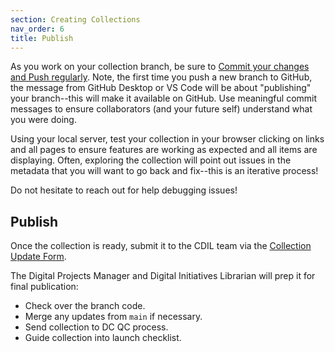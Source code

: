 ```yaml
---
section: Creating Collections
nav_order: 6
title: Publish
---
```


As you work on your collection branch, be sure to [Commit your changes and Push regularly](https://collectionbuilder.github.io/cb-docs/docs/repository/commit/#commit--push-changes).
Note, the first time you push a new branch to GitHub, the message from GitHub Desktop or VS Code will be about "publishing" your branch--this will make it available on GitHub.
Use meaningful commit messages to ensure collaborators (and your future self) understand what you were doing. 

Using your local server, test your collection in your browser clicking on links and all pages to ensure features are working as expected and all items are displaying.
Often, exploring the collection will point out issues in the metadata that you will want to go back and fix--this is an iterative process!

Do not hesitate to reach out for help debugging issues! 

## Publish

Once the collection is ready, submit it to the CDIL team via the [Collection Update Form](https://uidaho.co1.qualtrics.com/jfe/form/SV_eRuiZXzEVFKGGF0).

The Digital Projects Manager and Digital Initiatives Librarian will prep it for final publication:

- Check over the branch code.
- Merge any updates from `main` if necessary.
- Send collection to DC QC process.
- Guide collection into launch checklist.
